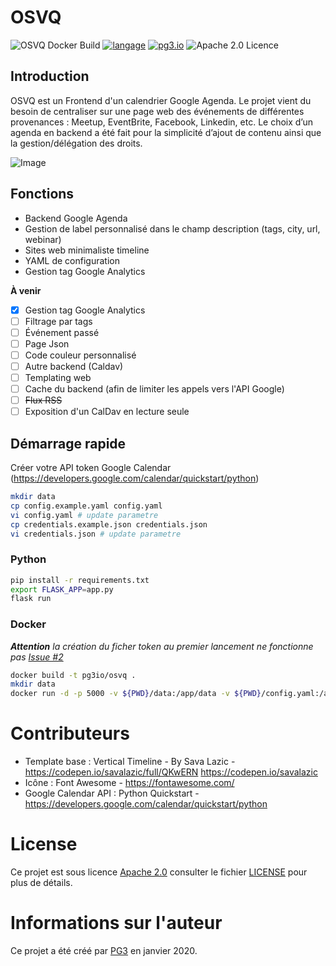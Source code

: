 # OSVQ

![OSVQ Docker Build](https://github.com/pg3io/OSVQ/workflows/OSVQ%20Docker%20Build/badge.svg)
[![langage](https://img.shields.io/badge/Langage-Python-green.svg)](https://www.python.org/)
[![pg3.io](https://img.shields.io/badge/made%20by-PG3-orange.svg)](https://twitter.com/pg3io/)
![Apache 2.0 Licence](https://img.shields.io/hexpm/l/plug.svg)



## Introduction
OSVQ est un Frontend d'un calendrier Google Agenda. Le projet vient du besoin de centraliser sur une page web des événements de différentes provenances : Meetup, EventBrite, Facebook, Linkedin, etc. Le choix d’un agenda en backend a été fait pour la simplicité d’ajout de contenu ainsi que la gestion/délégation des droits.

![Image](static/screenshot.png)

## Fonctions
* Backend Google Agenda
* Gestion de label personnalisé dans le champ description (tags, city, url, webinar)
* Sites web minimaliste timeline
* YAML de configuration
* Gestion tag Google Analytics

**À venir**
- [x] Gestion tag Google Analytics
- [ ] Filtrage par tags
- [ ] Événement passé
- [ ] Page Json
- [ ] Code couleur personnalisé
- [ ] Autre backend (Caldav)
- [ ] Templating web
- [ ] Cache du backend (afin de limiter les appels vers l'API Google)
- [ ] ~~Flux RSS~~
- [ ] Exposition d'un CalDav en lecture seule

## Démarrage rapide
Créer votre API token Google Calendar (https://developers.google.com/calendar/quickstart/python)

```bash
mkdir data
cp config.example.yaml config.yaml
vi config.yaml # update parametre
cp credentials.example.json credentials.json
vi credentials.json # update parametre
```

### Python
```bash
pip install -r requirements.txt
export FLASK_APP=app.py
flask run
```

### Docker

***Attention** la création du ficher token au premier lancement ne fonctionne pas [Issue #2](https://github.com/pg3io/OSVQ/issues/2)*

```bash
docker build -t pg3io/osvq .
mkdir data
docker run -d -p 5000 -v ${PWD}/data:/app/data -v ${PWD}/config.yaml:/app/config.yaml -v ${PWD}/credentials.json:/app/credentials.json pg3io/osvq
```

# Contributeurs

* Template base : Vertical Timeline - By Sava Lazic - https://codepen.io/savalazic/full/QKwERN https://codepen.io/savalazic
* Icône : Font Awesome - https://fontawesome.com/
* Google Calendar API : Python Quickstart - https://developers.google.com/calendar/quickstart/python

# License
Ce projet est sous licence [Apache 2.0](https://www.apache.org/licenses/LICENSE-2.0) consulter le fichier [LICENSE](LICENSE) pour plus de détails.

# Informations sur l'auteur
Ce projet a été créé par [PG3](https://pg3.io) en janvier 2020. 
